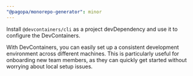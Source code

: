 ```yaml
---
"@pagopa/monorepo-generator": minor
---
```


Install `@devcontainers/cli` as a project devDependency and use it to configure the DevContainers.

With DevContainers, you can easily set up a consistent development environment across different machines. This is particularly useful for onboarding new team members, as they can quickly get started without worrying about local setup issues.
